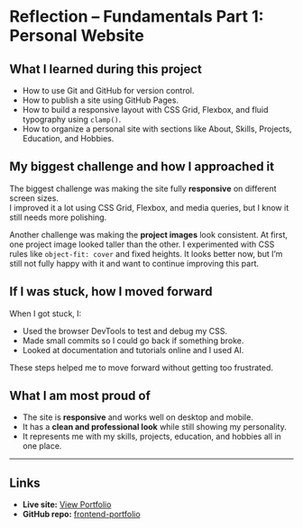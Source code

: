 # Reflection – Fundamentals Part 1: Personal Website

## What I learned during this project
- How to use Git and GitHub for version control.  
- How to publish a site using GitHub Pages.  
- How to build a responsive layout with CSS Grid, Flexbox, and fluid typography using `clamp()`.  
- How to organize a personal site with sections like About, Skills, Projects, Education, and Hobbies.  

## My biggest challenge and how I approached it
The biggest challenge was making the site fully **responsive** on different screen sizes.  
I improved it a lot using CSS Grid, Flexbox, and media queries, but I know it still needs more polishing.  

Another challenge was making the **project images** look consistent. At first, one project image looked taller than the other. I experimented with CSS rules like `object-fit: cover` and fixed heights. It looks better now, but I’m still not fully happy with it and want to continue improving this part.  

## If I was stuck, how I moved forward
When I got stuck, I:  
- Used the browser DevTools to test and debug my CSS.  
- Made small commits so I could go back if something broke.  
- Looked at documentation and tutorials online and I used AI.  

These steps helped me to move forward without getting too frustrated.  

## What I am most proud of
- The site is **responsive** and works well on desktop and mobile.  
- It has a **clean and professional look** while still showing my personality.  
- It represents me with my skills, projects, education, and hobbies all in one place.  

---

## Links
- **Live site:** [View Portfolio](https://yordiemma.github.io/frontend-portfolio/)  
- **GitHub repo:** [frontend-portfolio](https://github.com/Yordiemma/frontend-portfolio)
